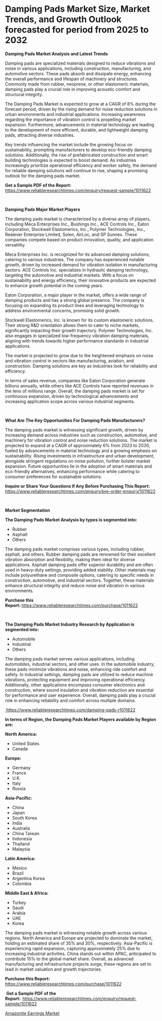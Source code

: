 <p><h1>Damping Pads Market Size, Market Trends, and Growth Outlook forecasted for period from 2025 to 2032</h1></p><p><strong>Damping Pads Market Analysis and Latest Trends</strong></p>
<p><p>Damping pads are specialized materials designed to reduce vibrations and noise in various applications, including construction, manufacturing, and automotive sectors. These pads absorb and dissipate energy, enhancing the overall performance and lifespan of machinery and structures. Commonly made from rubber, neoprene, or other elastomeric materials, damping pads play a crucial role in improving acoustic comfort and structural integrity.</p><p>The Damping Pads Market is expected to grow at a CAGR of 8% during the forecast period, driven by the rising demand for noise reduction solutions in urban environments and industrial applications. Increasing awareness regarding the importance of vibration control is propelling market expansion. Furthermore, advancements in material technology are leading to the development of more efficient, durable, and lightweight damping pads, attracting diverse industries. </p><p>Key trends influencing the market include the growing focus on sustainability, prompting manufacturers to develop eco-friendly damping solutions. Additionally, the rise of prefabricated construction and smart building technologies is expected to boost demand. As industries increasingly prioritize operational efficiency and worker safety, the demand for reliable damping solutions will continue to rise, shaping a promising outlook for the damping pads market.</p></p>
<p><strong>Get a Sample PDF of the Report:&nbsp;</strong> <a href="https://www.reliableresearchtimes.com/enquiry/request-sample/1011622?utm_campaign=1581&utm_medium=2&utm_source=Github&utm_content=ia&utm_term=08022025&utm_id=damping-pads">https://www.reliableresearchtimes.com/enquiry/request-sample/1011622</a></p>
<p>&nbsp;</p>
<p><strong>Damping Pads Major Market Players</strong></p>
<p><p>The damping pads market is characterized by a diverse array of players, including Meca Enterprises Inc., Bushings Inc., ACE Controls Inc., Eaton Corporation, Stockwell Elastomerics, Inc., Polymer Technologies, Inc., Realever Enterprise Limited, Solen, AirLoc, and SP Sunnex. These companies compete based on product innovation, quality, and application versatility.</p><p>Meca Enterprises Inc. is recognized for its advanced damping solutions, catering to various industries. The company has experienced notable growth, driven by increased demand for vibration isolation in manufacturing sectors. ACE Controls Inc. specializes in hydraulic damping technology, targeting the automotive and industrial markets. With a focus on sustainability and energy efficiency, their innovative products are expected to enhance growth potential in the coming years.</p><p>Eaton Corporation, a major player in the market, offers a wide range of damping products and has a strong global presence. The company is focusing on expanding its product lines and leveraging technology to address environmental concerns, promising solid growth.</p><p>Stockwell Elastomerics, Inc. is known for its custom elastomeric solutions. Their strong R&D orientation allows them to cater to niche markets, significantly impacting their growth trajectory. Polymer Technologies, Inc. also engages in specialized low-frequency vibration damping materials, aligning with trends towards higher performance standards in industrial applications.</p><p>The market is projected to grow due to the heightened emphasis on noise and vibration control in sectors like manufacturing, aviation, and construction. Damping solutions are key as industries look for reliability and efficiency.</p><p>In terms of sales revenue, companies like Eaton Corporation generate billions annually, while others like ACE Controls have reported revenues in the tens of millions range. Overall, the damping pads market is set for continuous expansion, driven by technological advancements and increasing application scope across various industrial segments.</p></p>
<p>&nbsp;</p>
<p><strong>What Are The Key Opportunities For Damping Pads Manufacturers?</strong></p>
<p><p>The damping pads market is witnessing significant growth, driven by increasing demand across industries such as construction, automotive, and machinery for vibration control and noise reduction solutions. The market is projected to expand at a CAGR of approximately 6% from 2023 to 2030, fueled by advancements in material technology and a growing emphasis on sustainability. Rising investments in infrastructure and urban development, alongside stringent regulations on noise pollution, further bolster market expansion. Future opportunities lie in the adoption of smart materials and eco-friendly alternatives, enhancing performance while catering to consumer preferences for sustainable solutions.</p></p>
<p><strong>Inquire or Share Your Questions If Any Before Purchasing This Report:</strong> <a href="https://www.reliableresearchtimes.com/enquiry/pre-order-enquiry/1011622?utm_campaign=1581&utm_medium=2&utm_source=Github&utm_content=ia&utm_term=08022025&utm_id=damping-pads">https://www.reliableresearchtimes.com/enquiry/pre-order-enquiry/1011622</a></p>
<p>&nbsp;</p>
<p><strong>Market Segmentation</strong></p>
<p><strong>The Damping Pads Market Analysis by types is segmented into:</strong></p>
<p><ul><li>Rubber</li><li>Asphalt</li><li>Others</li></ul></p>
<p><p>The damping pads market comprises various types, including rubber, asphalt, and others. Rubber damping pads are renowned for their excellent vibration absorption and flexibility, making them ideal for diverse applications. Asphalt damping pads offer superior durability and are often used in heavy-duty settings, providing added stability. Other materials may include polyurethane and composite options, catering to specific needs in construction, automotive, and industrial sectors. Together, these materials enhance structural integrity and reduce noise and vibration in various environments.</p></p>
<p><strong>Purchase this Report:&nbsp;</strong><a href="https://www.reliableresearchtimes.com/purchase/1011622?utm_campaign=1581&utm_medium=2&utm_source=Github&utm_content=ia&utm_term=08022025&utm_id=damping-pads">https://www.reliableresearchtimes.com/purchase/1011622</a></p>
<p>&nbsp;</p>
<p><strong>The Damping Pads Market Industry Research by Application is segmented into:</strong></p>
<p><ul><li>Automobile</li><li>Industrial</li><li>Others</li></ul></p>
<p><p>The damping pads market serves various applications, including automobiles, industrial sectors, and other uses. In the automobile industry, these pads minimize vibrations and noise, enhancing ride comfort and safety. In industrial settings, damping pads are utilized to reduce machine vibrations, protecting equipment and improving operational efficiency. Additionally, other applications encompass consumer electronics and construction, where sound insulation and vibration reduction are essential for performance and user experience. Overall, damping pads play a crucial role in enhancing reliability and comfort across multiple domains.</p></p>
<p><a href="https://www.reliableresearchtimes.com/damping-pads-r1011622?utm_campaign=1581&utm_medium=2&utm_source=Github&utm_content=ia&utm_term=08022025&utm_id=damping-pads">&nbsp;https://www.reliableresearchtimes.com/damping-pads-r1011622</a></p>
<p><strong>In terms of Region, the Damping Pads Market Players available by Region are:</strong></p>
<p>
    <p> <strong> North America: </strong>
        <ul>
            <li>United States</li>
            <li>Canada</li>
        </ul>
        </p> 
    <p> <strong> Europe: </strong>
        <ul>
            <li>Germany</li>
            <li>France</li>
            <li>U.K.</li>
            <li>Italy</li>
            <li>Russia</li>
        </ul>
        </p> 
    <p> <strong> Asia-Pacific: </strong>
        <ul>
            <li>China</li>
            <li>Japan</li>
            <li>South Korea</li>
            <li>India</li>
            <li>Australia</li>
            <li>China Taiwan</li>
            <li>Indonesia</li>
            <li>Thailand</li>
            <li>Malaysia</li>
        </ul>
        </p> 
    <p> <strong> Latin America: </strong>
        <ul>
            <li>Mexico</li>
            <li>Brazil</li>
            <li>Argentina Korea</li>
            <li>Colombia</li>
        </ul>
        </p> 
    <p> <strong> Middle East & Africa: </strong>
        <ul>
            <li>Turkey</li>
            <li>Saudi</li>
            <li>Arabia</li>
            <li>UAE</li>
            <li>Korea</li>
        </ul>
    </p>
    </p>
<p><p>The damping pads market is witnessing notable growth across various regions. North America and Europe are projected to dominate the market, holding an estimated share of 35% and 30%, respectively. Asia-Pacific is experiencing rapid expansion, capturing approximately 25% due to increasing industrial activities. China stands out within APAC, anticipated to contribute 15% to the global market share. Overall, as advanced manufacturing and infrastructure projects surge, these regions are set to lead in market valuation and growth trajectories.</p></p>
<p><strong>Purchase this Report: </strong><a href="https://www.reliableresearchtimes.com/purchase/1011622?utm_campaign=1581&utm_medium=2&utm_source=Github&utm_content=ia&utm_term=08022025&utm_id=damping-pads">https://www.reliableresearchtimes.com/purchase/1011622</a></p>
<p>&nbsp;<strong>Get a Sample PDF of the Report:&nbsp;&nbsp;</strong><a href="https://www.reliableresearchtimes.com/enquiry/request-sample/1011622?utm_campaign=1581&utm_medium=2&utm_source=Github&utm_content=ia&utm_term=08022025&utm_id=damping-pads">https://www.reliableresearchtimes.com/enquiry/request-sample/1011622</a></p>
<p><strong></strong></p>
<p><p><a href="https://github.com/mookiesville/Market-Research-Report-List-1/blob/main/amazonite-earrings-market.md?utm_campaign=1581&utm_medium=2&utm_source=Github&utm_content=ia&utm_term=08022025&utm_id=damping-pads">Amazonite Earrings Market</a></p></p>